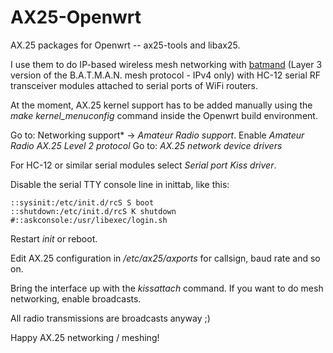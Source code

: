 # AX25-Openwrt

AX.25 packages for Openwrt -- ax25-tools and libax25. 

I use them to do IP-based wireless mesh networking with [batmand](https://www.open-mesh.org/projects/batmand/wiki)  (Layer 3 version of the B.A.T.M.A.N. mesh protocol - IPv4 only) with HC-12 serial RF transceiver modules attached to serial ports of WiFi routers.

At the moment, AX.25 kernel support has to be added manually using the *make kernel_menuconfig* command inside the Openwrt build environment.

Go to: Networking support* -> *Amateur Radio support*.
Enable *Amateur Radio AX.25 Level 2 protocol*
Go to: *AX.25 network device drivers*

For HC-12 or similar serial modules select *Serial port Kiss driver*.

Disable the serial TTY console line in inittab, like this:
	
	::sysinit:/etc/init.d/rcS S boot
	::shutdown:/etc/init.d/rcS K shutdown
	#::askconsole:/usr/libexec/login.sh
  
Restart *init* or reboot.
	
Edit AX.25 configuration in */etc/ax25/axports* for callsign, baud rate and so on.

Bring the interface up with the *kissattach* command. If you want to do mesh networking, enable broadcasts. 

All radio transmissions are broadcasts anyway ;)

Happy AX.25 networking / meshing!
